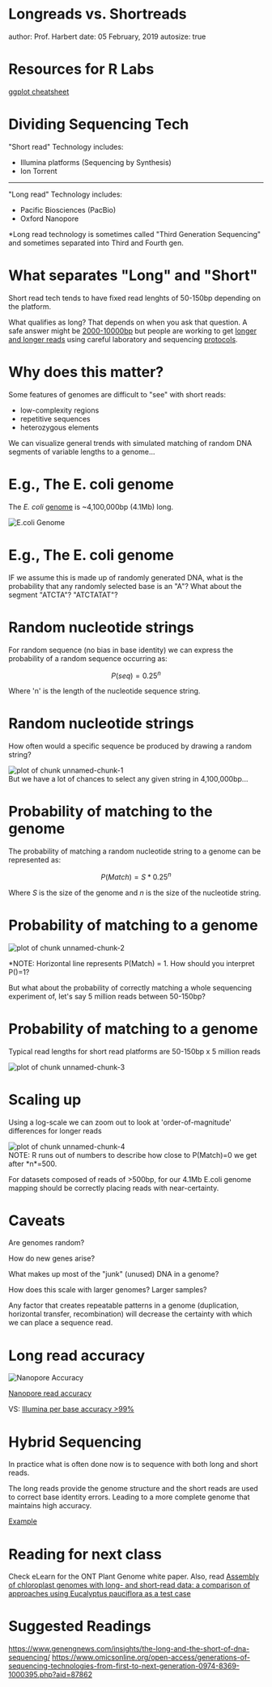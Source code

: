 Longreads vs. Shortreads
========================================================
author: Prof. Harbert
date: 05 February, 2019
autosize: true

Resources for R Labs
========================================================

[ggplot cheatsheet](https://www.rstudio.com/wp-content/uploads/2016/11/ggplot2-cheatsheet-2.1.pdf)


Dividing Sequencing Tech
========================================================

"Short read" Technology includes:
- Illumina platforms (Sequencing by Synthesis)
- Ion Torrent

***

"Long read" Technology includes:
- Pacific Biosciences (PacBio)
- Oxford Nanopore

*Long read technology is sometimes called "Third Generation Sequencing" and sometimes separated into Third and Fourth gen.

What separates "Long" and "Short"
========================================================

Short read tech tends to have fixed read lenghts of 50-150bp depending on the platform. 

What qualifies as long? That depends on when you ask that question. A safe answer might be [2000-10000bp](https://www.omicsonline.org/open-access/generations-of-sequencing-technologies-from-first-to-next-generation-0974-8369-1000395.pdf) but people are working to get [longer and longer reads](https://nanoporetech.com/about-us/news/world-first-continuous-dna-sequence-more-million-bases-achieved-nanopore-sequencing) using careful laboratory and sequencing [protocols](http://lab.loman.net/protocols/).

Why does this matter?
=========================================================

Some features of genomes are difficult to "see" with short reads:
- low-complexity regions
- repetitive sequences 
- heterozygous elements

We can visualize general trends with simulated matching of random DNA segments of variable lengths to a genome...

E.g., The E. coli genome
=========================================================

The *E. coli* [genome](https://www.nature.com/articles/35054089) is ~4,100,000bp (4.1Mb) long. 

![E.coli Genome](images/ecoli.jpg)

E.g., The E. coli genome
=========================================================

IF we assume this is made up of randomly generated DNA, what is the probability that any randomly selected base is an "A"? What about the segment "ATCTA"? "ATCTATAT"?

Random nucleotide strings
=======================================================

For random sequence (no bias in base identity) we can express the probability of a random sequence occurring as:

$$
P(seq) = 0.25^n
$$

Where 'n' is the length of the nucleotide sequence string.

Random nucleotide strings
=======================================================

How often would a specific sequence be produced by drawing a random string?

<img src="longreads-figure/unnamed-chunk-1-1.png" title="plot of chunk unnamed-chunk-1" alt="plot of chunk unnamed-chunk-1" style="display: block; margin: auto;" />
But we have a lot of chances to select any given string in 4,100,000bp...

Probability of matching to the genome
======================================================

The probability of matching a random nucleotide string to a genome can be represented as:

$$
P(Match) = S * 0.25^n
$$

Where *S* is the size of the genome and *n* is the size of the nucleotide string.

Probability of matching to a genome
======================================================

<img src="longreads-figure/unnamed-chunk-2-1.png" title="plot of chunk unnamed-chunk-2" alt="plot of chunk unnamed-chunk-2" style="display: block; margin: auto;" />

*NOTE: Horizontal line represents P(Match) = 1. How should you interpret P()=1?

But what about the probability of correctly matching a whole sequencing experiment of, let's say 5 million reads between 50-150bp?

Probability of matching to a genome
======================================================

Typical read lengths for short read platforms are 50-150bp x 5 million reads

<img src="longreads-figure/unnamed-chunk-3-1.png" title="plot of chunk unnamed-chunk-3" alt="plot of chunk unnamed-chunk-3" style="display: block; margin: auto;" />

Scaling up
=========================

Using a log-scale we can zoom out to look at 'order-of-magnitude' differences for longer reads

<img src="longreads-figure/unnamed-chunk-4-1.png" title="plot of chunk unnamed-chunk-4" alt="plot of chunk unnamed-chunk-4" style="display: block; margin: auto;" />
NOTE: R runs out of numbers to describe how close to P(Match)=0 we get after *n*=500. 

For datasets composed of reads of >500bp, for our 4.1Mb E.coli genome mapping should be correctly placing reads with near-certainty.

Caveats
=======================

Are genomes random? 

How do new genes arise?

What makes up most of the "junk" (unused) DNA in a genome?

How does this scale with larger genomes? Larger samples?

Any factor that creates repeatable patterns in a genome (duplication, horizontal transfer, recombination) will decrease the certainty with which we can place a sequence read.

Long read accuracy
===========================

![Nanopore Accuracy](images/nanopore_qual.png)

[Nanopore read accuracy](https://genomebiology.biomedcentral.com/articles/10.1186/s13059-018-1462-9)

VS: [Illumina per base accuracy >99%](https://bmcgenomics.biomedcentral.com/articles/10.1186/1471-2164-13-341)


Hybrid Sequencing
========================

In practice what is often done now is to sequence with both long and short reads. 

The long reads provide the genome structure and the short reads are used to correct base identity errors. Leading to a more complete genome that maintains high accuracy.

[Example](https://genome.cshlp.org/content/25/11/1750.full.pdf)


Reading for next class
=========================================================
Check eLearn for the ONT Plant Genome white paper.
Also, read [Assembly of chloroplast genomes with long- and short-read data: a comparison of approaches using Eucalyptus pauciflora as a test case](https://doi.org/10.1186/s12864-018-5348-8)

Suggested Readings
========================================================

https://www.genengnews.com/insights/the-long-and-the-short-of-dna-sequencing/
https://www.omicsonline.org/open-access/generations-of-sequencing-technologies-from-first-to-next-generation-0974-8369-1000395.php?aid=87862

